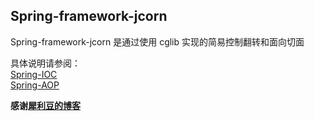 ## Spring-framework-jcorn
Spring-framework-jcorn 是通过使用 cglib 实现的简易控制翻转和面向切面  

具体说明请参阅：  
[Spring-IOC](spring-ioc/README.md)  
[Spring-AOP](spring-aop/README.md)

**感谢[犀利豆的博客](https://www.xilidou.com/)**